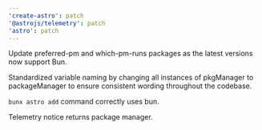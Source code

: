 ```yaml
---
'create-astro': patch
'@astrojs/telemetry': patch
'astro': patch
---
```


Update preferred-pm and which-pm-runs packages as the latest versions now support Bun.

Standardized variable naming by changing all instances of pkgManager to packageManager to ensure consistent wording throughout the codebase.

`bunx astro add` command correctly uses bun.

Telemetry notice returns package manager.
